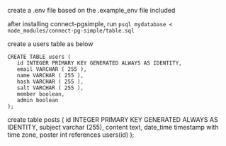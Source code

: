 create a .env file based on the .example_env file included

after installing connect-pgsimple, run `psql mydatabase < node_modules/connect-pg-simple/table.sql`

create a users table as below
```
CREATE TABLE users (
   id INTEGER PRIMARY KEY GENERATED ALWAYS AS IDENTITY,
   email VARCHAR ( 255 ),
   name VARCHAR ( 255 ),
   hash VARCHAR ( 255 ),
   salt VARCHAR ( 255 ),
   member boolean,
   admin boolean
);
```

create table posts (
   id INTEGER PRIMARY KEY GENERATED ALWAYS AS IDENTITY,
   subject varchar (255),
   content text,
   date_time timestamp with time zone,
   poster int references users(id)
);